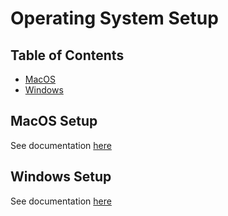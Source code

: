 [_metadata_:author]: - "hehez"
[_metadata_:date]: - "09/01/2023"
[_metadata_:update]: - "09/01/2023"
[_metadata_:title]: - "Operating System"

# Operating System Setup

## Table of Contents

<!--
-->
<!-- !toc (minlevel=2 omit="Table of Contents") -->

- [MacOS](#macos-setup)
- [Windows](#windows-setup)
<!-- toc! -->

## MacOS Setup

See documentation [here](Mac/README.md)

## Windows Setup

See documentation [here](Windows/README.md)

